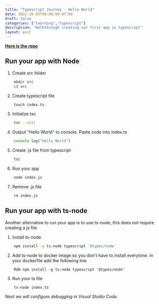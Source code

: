 ```yaml
---
title: "Typescript Journey - Hello World"
date: 2022-10-03T06:00:00-07:00
draft: false
categories: ["learning","typescript"]
description: "Walkthrough creating our first app in typescript"
layout: post
---
```



[**Here is the repo**](https://github.com/two4suited/TypescriptJourney/tree/helloworld)

## Run your app with Node
1. Create src folder
````bash
    mkdir src
    cd src
````
2. Create typescript file
````bash
    touch index.ts
````
3. Initialize tsc
```bash
    tsc --init
```
4. Output "Hello World" to console.  Paste code into index.ts
````typescript
    console.log("Hello World")
````
5. Create .js file from typescript
````bash
    tsc 
````
6. Run your app
````bash
    node index.js
````
7. Remove .js file
````bash
    rm index.js
````

## Run your app with ts-node

Another alternative to run your app is to use ts-node, this does not require creating a js file

1. Install ts-node
````bash
    npm install -g ts-node typescript '@types/node'
````
2. Add ts-node to docker image so you don't have to install everytime.  In your dockerfile add the following line
````
    RUN npm install -g ts-node typescript '@types/node'
````
3. Run your ts file
````bash
    ts-node index.ts
````

_Next we will configure debugging in Visual Studio Code._